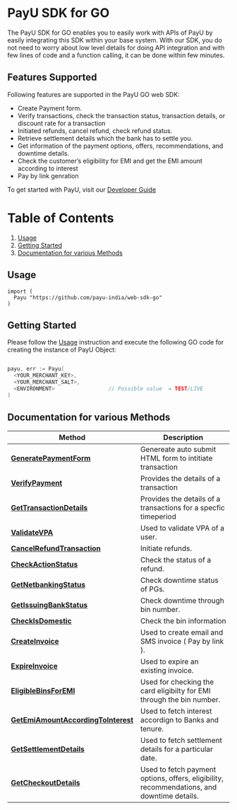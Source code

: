 # PayU SDK for GO

The PayU SDK for GO enables you to easily work with APIs of PayU by easily integrating this SDK within your base system.
With our SDK, you do not need to worry about low level details for doing API integration and with few lines of code and a function calling, it can be done within few minutes.

## Features Supported
Following features are supported in the PayU GO web SDK:
 - Create Payment form.
 - Verify transactions, check the transaction status, transaction details, or discount rate for a transaction
 - Initiated refunds, cancel refund, check refund status.
 - Retrieve settlement details which the bank has to settle you.
 - Get information of the payment options, offers, recommendations, and downtime details.
 - Check the customer’s eligibility for EMI and get the EMI amount according to interest 
 - Pay by link genration

To get started with PayU, visit our [Developer Guide](https://devguide.payu.in/low-code-web-sdk/getting-started-low-code-web-sdk/)

# Table of Contents
 1. [Usage](#usage)
 2. [Getting Started](#getting-started)
 3. [Documentation for various Methods](#documentation-for-various-methods)

## Usage

```shell
import (
  Payu "https://github.com/payu-india/web-sdk-go"
)
```


## Getting Started

Please follow the [Usage](#usage) instruction and execute the following GO code for creating the instance of PayU Object:

```go

payu, err := Payu(
  <YOUR_MERCHANT_KEY>,
  <YOUR_MERCHANT_SALT>,
  <ENVIRONMENT>                 // Possible value  = TEST/LIVE
) 

```
## Documentation for various Methods 


Method |  Description
------------- | -------------
[**GeneratePaymentForm**](docs/initiate.md)  | Genereate auto submit HTML form to intitiate transaction 
[**VerifyPayment**](docs/verifyPayment.md) | Provides the details of a transaction  
[**GetTransactionDetails**](docs/getTransactionDetails.md) | Provides the details of a transactions for a specfic timeperiod
[**ValidateVPA**](docs/validateVPA.md) | Used to validate VPA of a user. 
[**CancelRefundTransaction**](docs/cancelRefundTransaction.md) | Initiate refunds. 
[**CheckActionStatus**](docs/checkActionStatus.md) | Check the status of a refund.  
[**GetNetbankingStatus**](docs/getNetbankingStatus.md) | Check downtime status of PGs. 
[**GetIssuingBankStatus**](docs/getIssuingBankStatus.md) | Check downtime through bin number. 
[**CheckIsDomestic**](docs/checkIsDomestic.md) | Check the bin information
[**CreateInvoice**](docs/createInvoice.md) |  Used to create email and SMS invoice ( Pay by link ).
[**ExpireInvoice**](docs/expireInvoice.md) | Used to expire an existing invoice.
[**EligibleBinsForEMI**](docs/eligibleBinsForEMI.md) |  Used for checking the card eligibilty for EMI through the bin number.
[**GetEmiAmountAccordingToInterest**](docs/getEmiAmountAccordingToInterest.md) | Used to fetch interest accordign to Banks and tenure.
[**GetSettlementDetails**](docs/getSettlementDetails.md) |  Used to fetch settlement details for a particular date.
[**GetCheckoutDetails**](docs/getCheckoutDetails.md) |  Used to fetch payment options, offers, eligibility, recommendations, and downtime details.